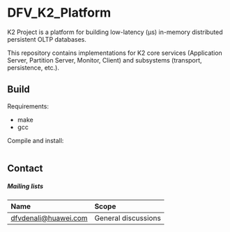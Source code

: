 <!--
    (C)opyright Huawei Technologies USA, 2019
-->
# DFV_K2_Platform
K2 Project is a platform for building low-latency (μs) in-memory distributed persistent OLTP databases.

This repository contains implementations for K2 core services (Application Server, Partition Server, Monitor, Client) and subsystems (transport, persistence, etc.).

## Build

Requirements:
 * make
 * gcc

Compile and install:

```make
```

## Contact

##### Mailing lists

| Name                                                                          | Scope                           |
|:------------------------------------------------------------------------------|:--------------------------------|
| [dfvdenali@huawei.com](mailto:dfvdenali@huawei.com)                           | General discussions             |
